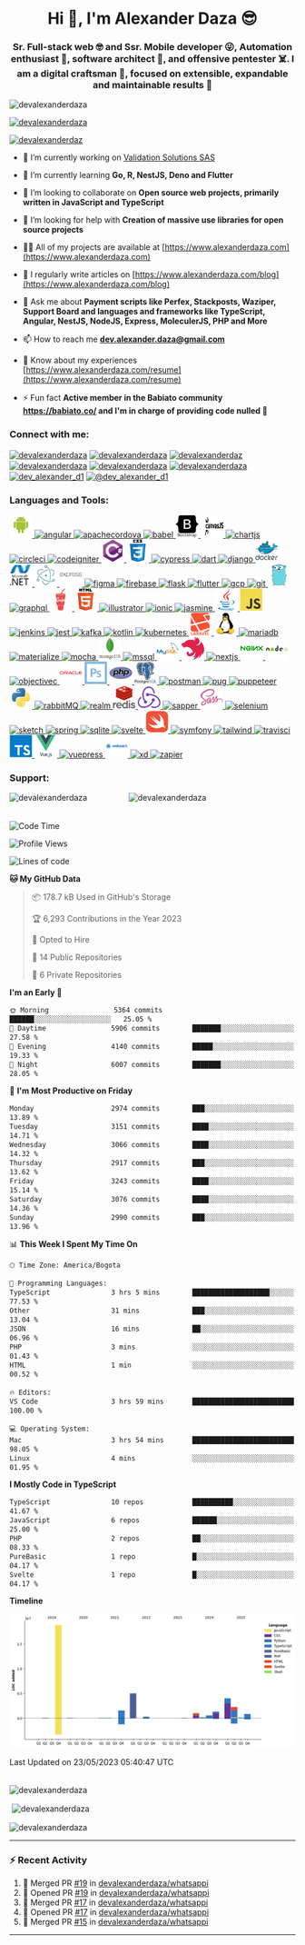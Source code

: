 <h1 align="center">Hi 👋, I'm Alexander Daza 😎</h1>
<h3 align="center">Sr. Full-stack web 🤓 and Ssr. Mobile developer 😜, Automation enthusiast 🥳, software architect 🥸, and offensive pentester ☠️. I am a digital craftsman 🤩, focused on extensible, expandable and maintainable results 🫡</h3>

<p align="left"> <img src="https://komarev.com/ghpvc/?username=devalexanderdaza&label=Profile%20views&color=0e75b6&style=flat" alt="devalexanderdaza" /> </p>

<p align="left"> <a href="https://github.com/ryo-ma/github-profile-trophy"><img src="https://github-profile-trophy.vercel.app/?username=devalexanderdaza" alt="devalexanderdaza" /></a> </p>

<p align="left"> <a href="https://twitter.com/devalexanderdaz" target="blank"><img src="https://img.shields.io/twitter/follow/devalexanderdaz?logo=twitter&style=for-the-badge" alt="devalexanderdaz" /></a> </p>

- 🔭 I’m currently working on [Validation Solutions SAS](https://www.validation.com.co)

- 🌱 I’m currently learning **Go, R, NestJS, Deno and Flutter**

- 👯 I’m looking to collaborate on **Open source web projects, primarily written in JavaScript and TypeScript**

- 🤝 I’m looking for help with **Creation of massive use libraries for open source projects**

- 👨‍💻 All of my projects are available at [https://www.alexanderdaza.com](https://www.alexanderdaza.com)

- 📝 I regularly write articles on [https://www.alexanderdaza.com/blog](https://www.alexanderdaza.com/blog)

- 💬 Ask me about **Payment scripts like Perfex, Stackposts, Waziper, Support Board and languages and frameworks like TypeScript, Angular, NestJS, NodeJS, Express, MoleculerJS, PHP and More**

- 📫 How to reach me **dev.alexander.daza@gmail.com**

- 📄 Know about my experiences [https://www.alexanderdaza.com/resume](https://www.alexanderdaza.com/resume)

- ⚡ Fun fact **Active member in the Babiato community https://babiato.co/ and I'm in charge of providing code nulled 🤪**

<h3 align="left">Connect with me:</h3>
<p align="left">
<a href="https://codepen.io/devalexanderdaza" target="blank"><img align="center" src="https://raw.githubusercontent.com/rahuldkjain/github-profile-readme-generator/master/src/images/icons/Social/codepen.svg" alt="devalexanderdaza" height="30" width="40" /></a>
<a href="https://dev.to/devalexanderdaza" target="blank"><img align="center" src="https://raw.githubusercontent.com/rahuldkjain/github-profile-readme-generator/master/src/images/icons/Social/devto.svg" alt="devalexanderdaza" height="30" width="40" /></a>
<a href="https://twitter.com/devalexanderdaz" target="blank"><img align="center" src="https://raw.githubusercontent.com/rahuldkjain/github-profile-readme-generator/master/src/images/icons/Social/twitter.svg" alt="devalexanderdaz" height="30" width="40" /></a>
<a href="https://linkedin.com/in/devalexanderdaza" target="blank"><img align="center" src="https://raw.githubusercontent.com/rahuldkjain/github-profile-readme-generator/master/src/images/icons/Social/linked-in-alt.svg" alt="devalexanderdaza" height="30" width="40" /></a>
<a href="https://stackoverflow.com/users/devalexanderdaza" target="blank"><img align="center" src="https://raw.githubusercontent.com/rahuldkjain/github-profile-readme-generator/master/src/images/icons/Social/stack-overflow.svg" alt="devalexanderdaza" height="30" width="40" /></a>
<a href="https://codesandbox.com/devalexanderdaza" target="blank"><img align="center" src="https://raw.githubusercontent.com/rahuldkjain/github-profile-readme-generator/master/src/images/icons/Social/codesandbox.svg" alt="devalexanderdaza" height="30" width="40" /></a>
<a href="https://www.hackerrank.com/dev_alexander_d1" target="blank"><img align="center" src="https://raw.githubusercontent.com/rahuldkjain/github-profile-readme-generator/master/src/images/icons/Social/hackerrank.svg" alt="dev_alexander_d1" height="30" width="40" /></a>
<a href="https://www.hackerearth.com/@dev_alexander_d1" target="blank"><img align="center" src="https://raw.githubusercontent.com/rahuldkjain/github-profile-readme-generator/master/src/images/icons/Social/hackerearth.svg" alt="@dev_alexander_d1" height="30" width="40" /></a>
</p>

<h3 align="left">Languages and Tools:</h3>
<p align="left"> <a href="https://developer.android.com" target="_blank" rel="noreferrer"> <img src="https://raw.githubusercontent.com/devicons/devicon/master/icons/android/android-original-wordmark.svg" alt="android" width="40" height="40"/> </a> <a href="https://angular.io" target="_blank" rel="noreferrer"> <img src="https://angular.io/assets/images/logos/angular/angular.svg" alt="angular" width="40" height="40"/> </a> <a href="https://cordova.apache.org/" target="_blank" rel="noreferrer"> <img src="https://www.vectorlogo.zone/logos/apache_cordova/apache_cordova-icon.svg" alt="apachecordova" width="40" height="40"/> </a> <a href="https://babeljs.io/" target="_blank" rel="noreferrer"> <img src="https://www.vectorlogo.zone/logos/babeljs/babeljs-icon.svg" alt="babel" width="40" height="40"/> </a> <a href="https://getbootstrap.com" target="_blank" rel="noreferrer"> <img src="https://raw.githubusercontent.com/devicons/devicon/master/icons/bootstrap/bootstrap-plain-wordmark.svg" alt="bootstrap" width="40" height="40"/> </a> <a href="https://canvasjs.com" target="_blank" rel="noreferrer"> <img src="https://raw.githubusercontent.com/Hardik0307/Hardik0307/master/assets/canvasjs-charts.svg" alt="canvasjs" width="40" height="40"/> </a> <a href="https://www.chartjs.org" target="_blank" rel="noreferrer"> <img src="https://www.chartjs.org/media/logo-title.svg" alt="chartjs" width="40" height="40"/> </a> <a href="https://circleci.com" target="_blank" rel="noreferrer"> <img src="https://www.vectorlogo.zone/logos/circleci/circleci-icon.svg" alt="circleci" width="40" height="40"/> </a> <a href="https://codeigniter.com" target="_blank" rel="noreferrer"> <img src="https://cdn.worldvectorlogo.com/logos/codeigniter.svg" alt="codeigniter" width="40" height="40"/> </a> <a href="https://www.w3schools.com/cs/" target="_blank" rel="noreferrer"> <img src="https://raw.githubusercontent.com/devicons/devicon/master/icons/csharp/csharp-original.svg" alt="csharp" width="40" height="40"/> </a> <a href="https://www.w3schools.com/css/" target="_blank" rel="noreferrer"> <img src="https://raw.githubusercontent.com/devicons/devicon/master/icons/css3/css3-original-wordmark.svg" alt="css3" width="40" height="40"/> </a> <a href="https://www.cypress.io" target="_blank" rel="noreferrer"> <img src="https://raw.githubusercontent.com/simple-icons/simple-icons/6e46ec1fc23b60c8fd0d2f2ff46db82e16dbd75f/icons/cypress.svg" alt="cypress" width="40" height="40"/> </a> <a href="https://dart.dev" target="_blank" rel="noreferrer"> <img src="https://www.vectorlogo.zone/logos/dartlang/dartlang-icon.svg" alt="dart" width="40" height="40"/> </a> <a href="https://www.djangoproject.com/" target="_blank" rel="noreferrer"> <img src="https://cdn.worldvectorlogo.com/logos/django.svg" alt="django" width="40" height="40"/> </a> <a href="https://www.docker.com/" target="_blank" rel="noreferrer"> <img src="https://raw.githubusercontent.com/devicons/devicon/master/icons/docker/docker-original-wordmark.svg" alt="docker" width="40" height="40"/> </a> <a href="https://dotnet.microsoft.com/" target="_blank" rel="noreferrer"> <img src="https://raw.githubusercontent.com/devicons/devicon/master/icons/dot-net/dot-net-original-wordmark.svg" alt="dotnet" width="40" height="40"/> </a> <a href="https://www.electronjs.org" target="_blank" rel="noreferrer"> <img src="https://raw.githubusercontent.com/devicons/devicon/master/icons/electron/electron-original.svg" alt="electron" width="40" height="40"/> </a> <a href="https://expressjs.com" target="_blank" rel="noreferrer"> <img src="https://raw.githubusercontent.com/devicons/devicon/master/icons/express/express-original-wordmark.svg" alt="express" width="40" height="40"/> </a> <a href="https://www.figma.com/" target="_blank" rel="noreferrer"> <img src="https://www.vectorlogo.zone/logos/figma/figma-icon.svg" alt="figma" width="40" height="40"/> </a> <a href="https://firebase.google.com/" target="_blank" rel="noreferrer"> <img src="https://www.vectorlogo.zone/logos/firebase/firebase-icon.svg" alt="firebase" width="40" height="40"/> </a> <a href="https://flask.palletsprojects.com/" target="_blank" rel="noreferrer"> <img src="https://www.vectorlogo.zone/logos/pocoo_flask/pocoo_flask-icon.svg" alt="flask" width="40" height="40"/> </a> <a href="https://flutter.dev" target="_blank" rel="noreferrer"> <img src="https://www.vectorlogo.zone/logos/flutterio/flutterio-icon.svg" alt="flutter" width="40" height="40"/> </a> <a href="https://cloud.google.com" target="_blank" rel="noreferrer"> <img src="https://www.vectorlogo.zone/logos/google_cloud/google_cloud-icon.svg" alt="gcp" width="40" height="40"/> </a> <a href="https://git-scm.com/" target="_blank" rel="noreferrer"> <img src="https://www.vectorlogo.zone/logos/git-scm/git-scm-icon.svg" alt="git" width="40" height="40"/> </a> <a href="https://golang.org" target="_blank" rel="noreferrer"> <img src="https://raw.githubusercontent.com/devicons/devicon/master/icons/go/go-original.svg" alt="go" width="40" height="40"/> </a> <a href="https://graphql.org" target="_blank" rel="noreferrer"> <img src="https://www.vectorlogo.zone/logos/graphql/graphql-icon.svg" alt="graphql" width="40" height="40"/> </a> <a href="https://gulpjs.com" target="_blank" rel="noreferrer"> <img src="https://raw.githubusercontent.com/devicons/devicon/master/icons/gulp/gulp-plain.svg" alt="gulp" width="40" height="40"/> </a> <a href="https://www.w3.org/html/" target="_blank" rel="noreferrer"> <img src="https://raw.githubusercontent.com/devicons/devicon/master/icons/html5/html5-original-wordmark.svg" alt="html5" width="40" height="40"/> </a> <a href="https://www.adobe.com/in/products/illustrator.html" target="_blank" rel="noreferrer"> <img src="https://www.vectorlogo.zone/logos/adobe_illustrator/adobe_illustrator-icon.svg" alt="illustrator" width="40" height="40"/> </a> <a href="https://ionicframework.com" target="_blank" rel="noreferrer"> <img src="https://upload.wikimedia.org/wikipedia/commons/d/d1/Ionic_Logo.svg" alt="ionic" width="40" height="40"/> </a> <a href="https://jasmine.github.io/" target="_blank" rel="noreferrer"> <img src="https://www.vectorlogo.zone/logos/jasmine/jasmine-icon.svg" alt="jasmine" width="40" height="40"/> </a> <a href="https://www.java.com" target="_blank" rel="noreferrer"> <img src="https://raw.githubusercontent.com/devicons/devicon/master/icons/java/java-original.svg" alt="java" width="40" height="40"/> </a> <a href="https://developer.mozilla.org/en-US/docs/Web/JavaScript" target="_blank" rel="noreferrer"> <img src="https://raw.githubusercontent.com/devicons/devicon/master/icons/javascript/javascript-original.svg" alt="javascript" width="40" height="40"/> </a> <a href="https://www.jenkins.io" target="_blank" rel="noreferrer"> <img src="https://www.vectorlogo.zone/logos/jenkins/jenkins-icon.svg" alt="jenkins" width="40" height="40"/> </a> <a href="https://jestjs.io" target="_blank" rel="noreferrer"> <img src="https://www.vectorlogo.zone/logos/jestjsio/jestjsio-icon.svg" alt="jest" width="40" height="40"/> </a> <a href="https://kafka.apache.org/" target="_blank" rel="noreferrer"> <img src="https://www.vectorlogo.zone/logos/apache_kafka/apache_kafka-icon.svg" alt="kafka" width="40" height="40"/> </a> <a href="https://kotlinlang.org" target="_blank" rel="noreferrer"> <img src="https://www.vectorlogo.zone/logos/kotlinlang/kotlinlang-icon.svg" alt="kotlin" width="40" height="40"/> </a> <a href="https://kubernetes.io" target="_blank" rel="noreferrer"> <img src="https://www.vectorlogo.zone/logos/kubernetes/kubernetes-icon.svg" alt="kubernetes" width="40" height="40"/> </a> <a href="https://laravel.com/" target="_blank" rel="noreferrer"> <img src="https://raw.githubusercontent.com/devicons/devicon/master/icons/laravel/laravel-plain-wordmark.svg" alt="laravel" width="40" height="40"/> </a> <a href="https://www.linux.org/" target="_blank" rel="noreferrer"> <img src="https://raw.githubusercontent.com/devicons/devicon/master/icons/linux/linux-original.svg" alt="linux" width="40" height="40"/> </a> <a href="https://mariadb.org/" target="_blank" rel="noreferrer"> <img src="https://www.vectorlogo.zone/logos/mariadb/mariadb-icon.svg" alt="mariadb" width="40" height="40"/> </a> <a href="https://materializecss.com/" target="_blank" rel="noreferrer"> <img src="https://raw.githubusercontent.com/prplx/svg-logos/5585531d45d294869c4eaab4d7cf2e9c167710a9/svg/materialize.svg" alt="materialize" width="40" height="40"/> </a> <a href="https://mochajs.org" target="_blank" rel="noreferrer"> <img src="https://www.vectorlogo.zone/logos/mochajs/mochajs-icon.svg" alt="mocha" width="40" height="40"/> </a> <a href="https://www.mongodb.com/" target="_blank" rel="noreferrer"> <img src="https://raw.githubusercontent.com/devicons/devicon/master/icons/mongodb/mongodb-original-wordmark.svg" alt="mongodb" width="40" height="40"/> </a> <a href="https://www.microsoft.com/en-us/sql-server" target="_blank" rel="noreferrer"> <img src="https://www.svgrepo.com/show/303229/microsoft-sql-server-logo.svg" alt="mssql" width="40" height="40"/> </a> <a href="https://www.mysql.com/" target="_blank" rel="noreferrer"> <img src="https://raw.githubusercontent.com/devicons/devicon/master/icons/mysql/mysql-original-wordmark.svg" alt="mysql" width="40" height="40"/> </a> <a href="https://nestjs.com/" target="_blank" rel="noreferrer"> <img src="https://raw.githubusercontent.com/devicons/devicon/master/icons/nestjs/nestjs-plain.svg" alt="nestjs" width="40" height="40"/> </a> <a href="https://nextjs.org/" target="_blank" rel="noreferrer"> <img src="https://cdn.worldvectorlogo.com/logos/nextjs-2.svg" alt="nextjs" width="40" height="40"/> </a> <a href="https://www.nginx.com" target="_blank" rel="noreferrer"> <img src="https://raw.githubusercontent.com/devicons/devicon/master/icons/nginx/nginx-original.svg" alt="nginx" width="40" height="40"/> </a> <a href="https://nodejs.org" target="_blank" rel="noreferrer"> <img src="https://raw.githubusercontent.com/devicons/devicon/master/icons/nodejs/nodejs-original-wordmark.svg" alt="nodejs" width="40" height="40"/> </a> <a href="https://developer.apple.com/library/archive/documentation/Cocoa/Conceptual/ProgrammingWithObjectiveC/Introduction/Introduction.html" target="_blank" rel="noreferrer"> <img src="https://www.vectorlogo.zone/logos/apple_objectivec/apple_objectivec-icon.svg" alt="objectivec" width="40" height="40"/> </a> <a href="https://www.oracle.com/" target="_blank" rel="noreferrer"> <img src="https://raw.githubusercontent.com/devicons/devicon/master/icons/oracle/oracle-original.svg" alt="oracle" width="40" height="40"/> </a> <a href="https://www.photoshop.com/en" target="_blank" rel="noreferrer"> <img src="https://raw.githubusercontent.com/devicons/devicon/master/icons/photoshop/photoshop-line.svg" alt="photoshop" width="40" height="40"/> </a> <a href="https://www.php.net" target="_blank" rel="noreferrer"> <img src="https://raw.githubusercontent.com/devicons/devicon/master/icons/php/php-original.svg" alt="php" width="40" height="40"/> </a> <a href="https://www.postgresql.org" target="_blank" rel="noreferrer"> <img src="https://raw.githubusercontent.com/devicons/devicon/master/icons/postgresql/postgresql-original-wordmark.svg" alt="postgresql" width="40" height="40"/> </a> <a href="https://postman.com" target="_blank" rel="noreferrer"> <img src="https://www.vectorlogo.zone/logos/getpostman/getpostman-icon.svg" alt="postman" width="40" height="40"/> </a> <a href="https://pugjs.org" target="_blank" rel="noreferrer"> <img src="https://cdn.worldvectorlogo.com/logos/pug.svg" alt="pug" width="40" height="40"/> </a> <a href="https://github.com/puppeteer/puppeteer" target="_blank" rel="noreferrer"> <img src="https://www.vectorlogo.zone/logos/pptrdev/pptrdev-official.svg" alt="puppeteer" width="40" height="40"/> </a> <a href="https://www.python.org" target="_blank" rel="noreferrer"> <img src="https://raw.githubusercontent.com/devicons/devicon/master/icons/python/python-original.svg" alt="python" width="40" height="40"/> </a> <a href="https://www.rabbitmq.com" target="_blank" rel="noreferrer"> <img src="https://www.vectorlogo.zone/logos/rabbitmq/rabbitmq-icon.svg" alt="rabbitMQ" width="40" height="40"/> </a> <a href="https://realm.io/" target="_blank" rel="noreferrer"> <img src="https://raw.githubusercontent.com/bestofjs/bestofjs-webui/8665e8c267a0215f3159df28b33c365198101df5/public/logos/realm.svg" alt="realm" width="40" height="40"/> </a> <a href="https://redis.io" target="_blank" rel="noreferrer"> <img src="https://raw.githubusercontent.com/devicons/devicon/master/icons/redis/redis-original-wordmark.svg" alt="redis" width="40" height="40"/> </a> <a href="https://redux.js.org" target="_blank" rel="noreferrer"> <img src="https://raw.githubusercontent.com/devicons/devicon/master/icons/redux/redux-original.svg" alt="redux" width="40" height="40"/> </a> <a href="https://sapper.svelte.dev/" target="_blank" rel="noreferrer"> <img src="https://raw.githubusercontent.com/bestofjs/bestofjs-webui/master/public/logos/sapper.svg" alt="sapper" width="40" height="40"/> </a> <a href="https://sass-lang.com" target="_blank" rel="noreferrer"> <img src="https://raw.githubusercontent.com/devicons/devicon/master/icons/sass/sass-original.svg" alt="sass" width="40" height="40"/> </a> <a href="https://www.selenium.dev" target="_blank" rel="noreferrer"> <img src="https://raw.githubusercontent.com/detain/svg-logos/780f25886640cef088af994181646db2f6b1a3f8/svg/selenium-logo.svg" alt="selenium" width="40" height="40"/> </a> <a href="https://www.sketch.com/" target="_blank" rel="noreferrer"> <img src="https://www.vectorlogo.zone/logos/sketchapp/sketchapp-icon.svg" alt="sketch" width="40" height="40"/> </a> <a href="https://spring.io/" target="_blank" rel="noreferrer"> <img src="https://www.vectorlogo.zone/logos/springio/springio-icon.svg" alt="spring" width="40" height="40"/> </a> <a href="https://www.sqlite.org/" target="_blank" rel="noreferrer"> <img src="https://www.vectorlogo.zone/logos/sqlite/sqlite-icon.svg" alt="sqlite" width="40" height="40"/> </a> <a href="https://svelte.dev" target="_blank" rel="noreferrer"> <img src="https://upload.wikimedia.org/wikipedia/commons/1/1b/Svelte_Logo.svg" alt="svelte" width="40" height="40"/> </a> <a href="https://developer.apple.com/swift/" target="_blank" rel="noreferrer"> <img src="https://raw.githubusercontent.com/devicons/devicon/master/icons/swift/swift-original.svg" alt="swift" width="40" height="40"/> </a> <a href="https://symfony.com" target="_blank" rel="noreferrer"> <img src="https://symfony.com/logos/symfony_black_03.svg" alt="symfony" width="40" height="40"/> </a> <a href="https://tailwindcss.com/" target="_blank" rel="noreferrer"> <img src="https://www.vectorlogo.zone/logos/tailwindcss/tailwindcss-icon.svg" alt="tailwind" width="40" height="40"/> </a> <a href="https://travis-ci.org" target="_blank" rel="noreferrer"> <img src="https://www.vectorlogo.zone/logos/travis-ci/travis-ci-icon.svg" alt="travisci" width="40" height="40"/> </a> <a href="https://www.typescriptlang.org/" target="_blank" rel="noreferrer"> <img src="https://raw.githubusercontent.com/devicons/devicon/master/icons/typescript/typescript-original.svg" alt="typescript" width="40" height="40"/> </a> <a href="https://vuejs.org/" target="_blank" rel="noreferrer"> <img src="https://raw.githubusercontent.com/devicons/devicon/master/icons/vuejs/vuejs-original-wordmark.svg" alt="vuejs" width="40" height="40"/> </a> <a href="https://vuepress.vuejs.org/" target="_blank" rel="noreferrer"> <img src="https://raw.githubusercontent.com/AliasIO/wappalyzer/master/src/drivers/webextension/images/icons/VuePress.svg" alt="vuepress" width="40" height="40"/> </a> <a href="https://webpack.js.org" target="_blank" rel="noreferrer"> <img src="https://raw.githubusercontent.com/devicons/devicon/d00d0969292a6569d45b06d3f350f463a0107b0d/icons/webpack/webpack-original-wordmark.svg" alt="webpack" width="40" height="40"/> </a> <a href="https://www.adobe.com/products/xd.html" target="_blank" rel="noreferrer"> <img src="https://cdn.worldvectorlogo.com/logos/adobe-xd.svg" alt="xd" width="40" height="40"/> </a> <a href="https://zapier.com" target="_blank" rel="noreferrer"> <img src="https://www.vectorlogo.zone/logos/zapier/zapier-icon.svg" alt="zapier" width="40" height="40"/> </a> </p>

<h3 align="left">Support:</h3>
<p><a href="https://www.buymeacoffee.com/devalexanderdaza"> <img align="left" src="https://cdn.buymeacoffee.com/buttons/v2/default-yellow.png" height="50" width="210" alt="devalexanderdaza" /></a><a href="https://ko-fi.com/devalexanderdaza"> <img align="left" src="https://cdn.ko-fi.com/cdn/kofi3.png?v=3" height="50" width="210" alt="devalexanderdaza" /></a></p><br><br>

<!--START_SECTION:waka-->
![Code Time](http://img.shields.io/badge/Code%20Time-714%20hrs%2048%20mins-blue)

![Profile Views](http://img.shields.io/badge/Profile%20Views-1-blue)

![Lines of code](https://img.shields.io/badge/From%20Hello%20World%20I%27ve%20Written-26.3%20million%20lines%20of%20code-blue)

**🐱 My GitHub Data** 

> 📦 178.7 kB Used in GitHub's Storage 
 > 
> 🏆 6,293 Contributions in the Year 2023
 > 
> 💼 Opted to Hire
 > 
> 📜 14 Public Repositories 
 > 
> 🔑 6 Private Repositories 
 > 
**I'm an Early 🐤** 

```text
🌞 Morning                5364 commits        ██████░░░░░░░░░░░░░░░░░░░   25.05 % 
🌆 Daytime                5906 commits        ███████░░░░░░░░░░░░░░░░░░   27.58 % 
🌃 Evening                4140 commits        █████░░░░░░░░░░░░░░░░░░░░   19.33 % 
🌙 Night                  6007 commits        ███████░░░░░░░░░░░░░░░░░░   28.05 % 
```
📅 **I'm Most Productive on Friday** 

```text
Monday                   2974 commits        ███░░░░░░░░░░░░░░░░░░░░░░   13.89 % 
Tuesday                  3151 commits        ████░░░░░░░░░░░░░░░░░░░░░   14.71 % 
Wednesday                3066 commits        ████░░░░░░░░░░░░░░░░░░░░░   14.32 % 
Thursday                 2917 commits        ███░░░░░░░░░░░░░░░░░░░░░░   13.62 % 
Friday                   3243 commits        ████░░░░░░░░░░░░░░░░░░░░░   15.14 % 
Saturday                 3076 commits        ████░░░░░░░░░░░░░░░░░░░░░   14.36 % 
Sunday                   2990 commits        ███░░░░░░░░░░░░░░░░░░░░░░   13.96 % 
```


📊 **This Week I Spent My Time On** 

```text
🕑︎ Time Zone: America/Bogota

💬 Programming Languages: 
TypeScript               3 hrs 5 mins        ███████████████████░░░░░░   77.53 % 
Other                    31 mins             ███░░░░░░░░░░░░░░░░░░░░░░   13.04 % 
JSON                     16 mins             ██░░░░░░░░░░░░░░░░░░░░░░░   06.96 % 
PHP                      3 mins              ░░░░░░░░░░░░░░░░░░░░░░░░░   01.43 % 
HTML                     1 min               ░░░░░░░░░░░░░░░░░░░░░░░░░   00.52 % 

🔥 Editors: 
VS Code                  3 hrs 59 mins       █████████████████████████   100.00 % 

💻 Operating System: 
Mac                      3 hrs 54 mins       █████████████████████████   98.05 % 
Linux                    4 mins              ░░░░░░░░░░░░░░░░░░░░░░░░░   01.95 % 
```

**I Mostly Code in TypeScript** 

```text
TypeScript               10 repos            ██████████░░░░░░░░░░░░░░░   41.67 % 
JavaScript               6 repos             ██████░░░░░░░░░░░░░░░░░░░   25.00 % 
PHP                      2 repos             ██░░░░░░░░░░░░░░░░░░░░░░░   08.33 % 
PureBasic                1 repo              █░░░░░░░░░░░░░░░░░░░░░░░░   04.17 % 
Svelte                   1 repo              █░░░░░░░░░░░░░░░░░░░░░░░░   04.17 % 
```



**Timeline**

![Lines of Code chart](https://raw.githubusercontent.com/devalexanderdaza/devalexanderdaza/main/assets/bar_graph.png)


 Last Updated on 23/05/2023 05:40:47 UTC
<!--END_SECTION:waka-->

<p>
<br><img align="center" src="https://github-readme-stats.vercel.app/api/top-langs?username=devalexanderdaza&show_icons=true&theme=dark&locale=en&layout=compact" alt="devalexanderdaza" /></p>

<p>&nbsp;<img align="center" src="https://github-readme-stats.vercel.app/api?username=devalexanderdaza&show_icons=true&theme=dark&locale=en" alt="devalexanderdaza" /></p>

<p><img align="center" src="https://github-readme-streak-stats.herokuapp.com/?user=devalexanderdaza&theme=dark" alt="devalexanderdaza" /></p>

---

### ⚡ Recent Activity

<!--START_SECTION:activity-->
1. 🎉 Merged PR [#19](https://github.com/devalexanderdaza/whatsappi/pull/19) in [devalexanderdaza/whatsappi](https://github.com/devalexanderdaza/whatsappi)
2. 💪 Opened PR [#19](https://github.com/devalexanderdaza/whatsappi/pull/19) in [devalexanderdaza/whatsappi](https://github.com/devalexanderdaza/whatsappi)
3. 🎉 Merged PR [#17](https://github.com/devalexanderdaza/whatsappi/pull/17) in [devalexanderdaza/whatsappi](https://github.com/devalexanderdaza/whatsappi)
4. 💪 Opened PR [#17](https://github.com/devalexanderdaza/whatsappi/pull/17) in [devalexanderdaza/whatsappi](https://github.com/devalexanderdaza/whatsappi)
5. 🎉 Merged PR [#15](https://github.com/devalexanderdaza/whatsappi/pull/15) in [devalexanderdaza/whatsappi](https://github.com/devalexanderdaza/whatsappi)
<!--END_SECTION:activity-->

---
